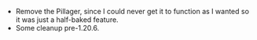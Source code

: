 - Remove the Pillager, since I could never get it to function as I wanted so it was just a
  half-baked feature.
- Some cleanup pre-1.20.6.
